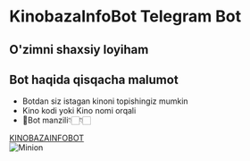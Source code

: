 # KinobazaInfoBot Telegram Bot

## O'zimni shaxsiy loyiham

## Bot haqida qisqacha malumot
+ Botdan siz istagan kinoni topishingiz mumkin
+ Kino kodi yoki Kino nomi orqali
+ 🤖Bot manzili👇🏻👇🏻

<a href="https://t.me/KinoBazaInfoBot">KINOBAZAINFOBOT</a>
<br>
![Minion](https://temirovuz.github.com/KinobazaInfoBot/images/1.png)
